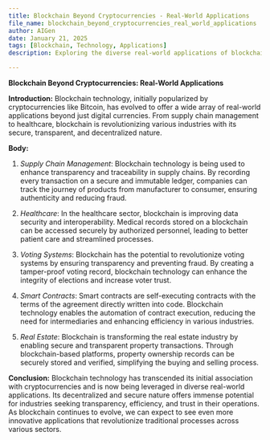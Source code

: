 ```yaml
---
title: Blockchain Beyond Cryptocurrencies - Real-World Applications
file_name: blockchain_beyond_cryptocurrencies_real_world_applications
author: AIGen
date: January 21, 2025
tags: [Blockchain, Technology, Applications]
description: Exploring the diverse real-world applications of blockchain technology beyond cryptocurrencies.

---
```


**Blockchain Beyond Cryptocurrencies: Real-World Applications**

**Introduction:**
Blockchain technology, initially popularized by cryptocurrencies like Bitcoin, has evolved to offer a wide array of real-world applications beyond just digital currencies. From supply chain management to healthcare, blockchain is revolutionizing various industries with its secure, transparent, and decentralized nature.

**Body:**
1. *Supply Chain Management*: Blockchain technology is being used to enhance transparency and traceability in supply chains. By recording every transaction on a secure and immutable ledger, companies can track the journey of products from manufacturer to consumer, ensuring authenticity and reducing fraud.

2. *Healthcare*: In the healthcare sector, blockchain is improving data security and interoperability. Medical records stored on a blockchain can be accessed securely by authorized personnel, leading to better patient care and streamlined processes.

3. *Voting Systems*: Blockchain has the potential to revolutionize voting systems by ensuring transparency and preventing fraud. By creating a tamper-proof voting record, blockchain technology can enhance the integrity of elections and increase voter trust.

4. *Smart Contracts*: Smart contracts are self-executing contracts with the terms of the agreement directly written into code. Blockchain technology enables the automation of contract execution, reducing the need for intermediaries and enhancing efficiency in various industries.

5. *Real Estate*: Blockchain is transforming the real estate industry by enabling secure and transparent property transactions. Through blockchain-based platforms, property ownership records can be securely stored and verified, simplifying the buying and selling process.

**Conclusion:**
Blockchain technology has transcended its initial association with cryptocurrencies and is now being leveraged in diverse real-world applications. Its decentralized and secure nature offers immense potential for industries seeking transparency, efficiency, and trust in their operations. As blockchain continues to evolve, we can expect to see even more innovative applications that revolutionize traditional processes across various sectors.

